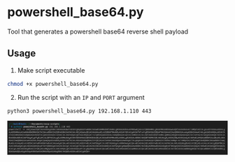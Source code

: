 # powershell_base64.py
Tool that generates a powershell base64 reverse shell payload
## Usage
1. Make script executable
```bash
chmod +x powershell_base64.py
```
2. Run the script with an `IP` and `PORT` argument
```bash
python3 powershell_base64.py 192.168.1.110 443
```
![Alt text](image-2.png)
